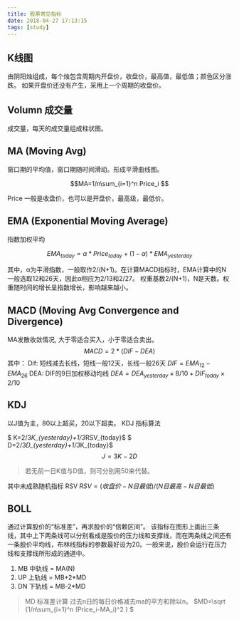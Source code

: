 ```yaml
---
title: 股票常见指标 
date: 2018-04-27 17:13:15
tags: [study]
---
```



## K线图
由阴阳烛组成，每个烛包含周期内开盘价，收盘价，最高值，最低值；颜色区分涨跌。 如果开盘价还没有产生，采用上一个周期的收盘价。
 
 
## Volumn 成交量
成交量，每天的成交量组成柱状图。

## MA (Moving Avg)
窗口期的平均值，窗口期随时间滑动。形成平滑曲线图。

$$MA=1/n\sum_{i=1}^n Price_i $$

Price 一般是收盘价，也可以是开盘价，最高级，最低价。

 
 
## EMA (Exponential Moving Average)  
指数加权平均

$$ EMA_{today} = α * Price_{today} + ( 1 - α ) * EMA_{yesterday} $$
 
其中，α为平滑指数，一般取作2/(N+1)。在计算MACD指标时，EMA计算中的N一般选取12和26天，因此α相应为2/13和2/27。
 权重基数2/(N+1)，N是天数。权重随时间的增长呈指数增长，影响越来越小。
 
## MACD (Moving Avg Convergence and Divergence)

MA发散收敛情况, 大于零适合买入，小于零适合卖出。
$$ MACD=2*(DIF-DEA)$$
其中：
Dif: 短线减去长线，短线一般12天，长线一般26天
$DIF=EMA_{12}-EMA_{26}$
DEA: DIF的9日加权移动均线
$DEA=DEA_{yesterday}×8/10+DIF_{today}×2/10$
 
## KDJ

以J值为主，80以上超买，20以下超卖。
KDJ 指标算法

$ K=2/3*K_{yesterday}+1/3*RSV_{today}$
$ D=2/3*D_{yesterday}+1/3*K_{today}$
$$J=3K-2D$$

>若无前一日K值与D值，则可分别用50来代替。

其中未成熟随机指标 RSV
$RSV=(收盘价-N日最低)/(N日最高-N日最低)$

## BOLL
通过计算股价的“标准差”，再求股价的“信赖区间”。
该指标在图形上画出三条线，其中上下两条线可以分别看成是股价的压力线和支撑线，而在两条线之间还有一条股价平均线，布林线指标的参数最好设为20。一般来说，股价会运行在压力线和支撑线所形成的通道中。

1. MB 中轨线 = MA(N)
2. UP 上轨线 = MB+2*MD
3. DN 下轨线 = MB-2*MD


>MD 标准差计算
过去n日的每日价格减去ma的平方和除以n。
$MD=\sqrt {1/n\sum_{i=1}^n (Price_i-MA_i)^2 } $
